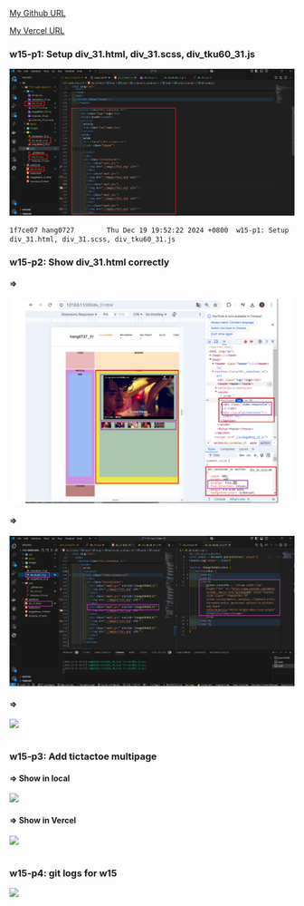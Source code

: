 [My Github URL](https://github.com/hang0727/1131-sweb-demo-31.git)

[My Vercel URL](https://1131-sweb-demo-31.vercel.app/)

### w15-p1: Setup div_31.html, div_31.scss, div_tku60_31.js

![](w15-p1.png)

```
1f7ce07 hang0727        Thu Dec 19 19:52:22 2024 +0800  w15-p1: Setup div_31.html, div_31.scss, div_tku60_31.js
```

### w15-p2: Show div_31.html correctly

#### => 

![](w15-p2-1.png)

#### => 

![](w15-p2-2.png)

#### => 

![](w15-p2-3.png)

```

```

### w15-p3: Add tictactoe multipage

#### => Show in local 

![](w15-p3-1.png)

#### => Show in Vercel

![](w15-p3-2.png)

```

```

### w15-p4: git logs for w15

![](w15-logs.png)
